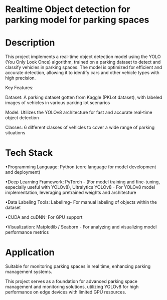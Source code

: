 # Realtime Object detection for parking model for parking spaces
# Description
This project implements a real-time object detection model using the YOLO (You Only Look Once) algorithm, trained on a parking dataset to detect and classify vehicles in parking spaces. The model is optimized for efficient and accurate detection, allowing it to identify cars and other vehicle types with high precision.

Key Features:

Dataset: A parking dataset gotten from Kaggle (PKLot dataset), with labeled images of vehicles in various parking lot scenarios

Model: Utilizes the YOLOv8 architecture for fast and accurate real-time object detection

Classes: 6 different classes of vehicles to cover a wide range of parking situations


# Tech Stack
•Programming Language: Python (core language for model development and deployment)

•Deep Learning Framework: PyTorch - (For model training and fine-tuning, especially useful with YOLOv8), 
                          Ultralytics YOLOv8 - For YOLOv8 model implementation, leveraging pretrained weights and architecture

•Data Labeling Tools: LabelImg- For manual labeling of objects within the dataset

•CUDA and cuDNN: For GPU support 

•Visualization: Matplotlib / Seaborn - For analyzing and visualizing model performance metrics



# Application
Suitable for monitoring parking spaces in real time, enhancing parking management systems.


This project serves as a foundation for advanced parking space management and monitoring solutions, utilizing YOLOv8 for high performance on edge devices with limited GPU resources.
